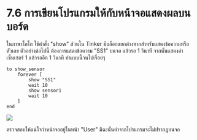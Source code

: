 # 7.6 การเขียนโปรแกรมให้กับหน้าจอแสดงผลบนบอร์ด

ในภาษาโลโก ใช้คำสั่ง "show" ส่วนใน Tinker มีบล็อกแยกต่างหากสำหรับแสดงข้อความหรือตัวเลข ตัวอย่างต่อไปนี้ ต้องการแสดงข้อความ "SS1" บนจอ แล้วรอ 1 วินาที จากนั้นแสดงค่าเซ็นเซอร์ 1 แล้วรออีก 1 วินาที ทำแบบนี้วนไปเรื่อยๆ

```text
to show_sensor
    forever [ 
        show "SS1"
        wait 10 
        show sensor1
        wait 10 
    ]
end
```

![](https://lh3.googleusercontent.com/9Amo9QLjZEYv0OXgwKuLqudoKyjiTwBqSvfqJdBLFJNHFevZbO1Ef9aQqdnuhZzM-iYuYXb8xcqdRLqTsYbJ3mHUYIoa2H-7vNkYH9lZ3v5DPX_HNS-yWf8I9-q7orZeCoAYw6oS)

ตรวจสอบให้แน่ใจว่าหน้าจออยู่ในหน้า "User" มิฉะนั้นค่าจากโปรแกรมจะไม่ปรากฏบนจอ

